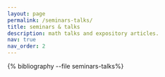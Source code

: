 ```yaml
---
layout: page
permalink: /seminars-talks/
title: seminars & talks
description: math talks and expository articles.
nav: true
nav_order: 2
---
```


<!-- _pages/publications.md -->
<div class="publications">

{% bibliography --file seminars-talks%}

</div>      
